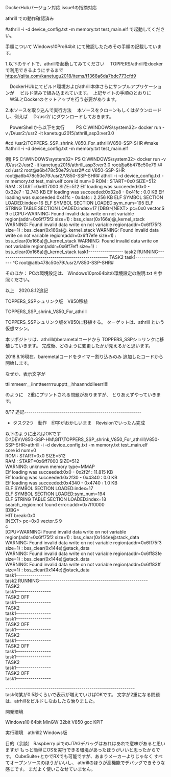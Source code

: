 DockerHubバージョン対応
issue1の指摘対応

athrill での動作確認済み

#athrill -i -d device_config.txt -m memory.txt test_main.elf
で起動してください。

手順について
Windows10Pro64bit にて確認したためその手順の記載しています。

1.以下のサイトで、athrillを起動してみてください
　TOPPERS/athrillをdockerで利用できるようにするまで
　https://qiita.com/kanetugu2018/items/f1368a6da7bdc773cfd9

　DockerHUbにてビルド環境およびathrill本体さらにサンプルアプリケーションが
　ビルド済みで組み込まれています。　上記サイトの手順のとおりに
　WSLとDockerのセットアップを行う必要があります。


2.本ソースを取り込んで実行方法
　本ソースをクローンもしくはダウンロードし、例えば
　D:/usr2/
  にダウンロードしておきます。

　PowerShellから以下を実行
　
　PS C:\WINDOWS\system32> docker run -v /D/usr2:/usr2 -it kanetugu2015/athrill_asp3:ver3.0
  
  #cd /usr2/TOPPERS_SSP_shrink_V850_For_athrill\V850-SSP-SHR
  #make
  #athrill -i -d device_config.txt -m memory.txt test_main.elf

例)
PS C:\WINDOWS\system32>
PS C:\WINDOWS\system32> docker run -v /D/usr2:/usr2 -it kanetugu2015/athrill_asp3:ver3.0
root@a6b478c50e79:/# cd /usr2
root@a6b478c50e79:/usr2# cd V850-SSP-SHR
root@a6b478c50e79:/usr2/V850-SSP-SHR# athrill -i -d device_config.txt -m memory.txt test_main.elf
core id num=0
ROM : START=0x0 SIZE=512
RAM : START=0x6ff7000 SIZE=512
Elf loading was succeeded:0x0 - 0x32e7 : 12.743 KB
Elf loading was succeeded:0x32e8 - 0x41fc : 0.0 KB
Elf loading was succeeded:0x41fc - 0x4afc : 2.256 KB
ELF SYMBOL SECTION LOADED:index=16
ELF SYMBOL SECTION LOADED:sym_num=195
ELF STRING TABLE SECTION LOADED:index=17
[DBG>[NEXT> pc=0x0 vector.S 9
c
[CPU>WARNING: Found invalid data write on not variable region(addr=0x6ff75f2 size=1) : bss_clear(0x166a)@_kernel_stack
WARNING: Found invalid data write on not variable region(addr=0x6ff75f3 size=1) : bss_clear(0x166a)@_kernel_stack
WARNING: Found invalid data write on not variable region(addr=0x6ff7efe size=1) : bss_clear(0x166a)@_kernel_stack
WARNING: Found invalid data write on not variable region(addr=0x6ff7eff size=1) : bss_clear(0x166a)@_kernel_stack
task1-----------------
task2 RUNNING-----------------------------------------------------
TASK2
task1-----------------
^C
root@a6b478c50e79:/usr2/V850-SSP-SHR#

そのほか：
PCの環境設定は、
Windows10pro64bitの環境設定の説明.txt 
を参照ください。

以上　2020.8.12追記



TOPPERS_SSPシュリンク版　V850移植

TOPPERS_SSP_shrink_V850_For_athrill


TOPPERS_SSPシュリンク版をV850に移植する。
ターゲットは、athrill という仮想マシン。

本リポジトリは、athrillのberametalコードから
TOPPERS_SSPシュリンクに移植していきます。
完成後、どのように変更したかが見えるかと思います。

2018.8.16現在、baremetalコードをタイマー割り込みのみ
追加したコードから開始します。

なぜか、表示文字が　

ttiimmeerr__iinntteerrrruupptt__hhaannddlleerr!!!!

のように　2重にプリントされる問題がありますが、
とりあえずやっていきます。

8/17 追記---------------------------------------------------------
* タスク2つ　動作　印字がおかしいまま　Revisionでいったん完成

以下のように出ればOKです　<br>
D:\DEV\V850-SSP-HM\GIT\TOPPERS_SSP_shrink_V850_For_athrill\V850-SSP-SHR>athrill -i -d device_config.txt -m memory.txt test_main.elf<br>
core id num=0<br>
ROM : START=0x0 SIZE=512<br>
RAM : START=0x6ff7000 SIZE=512<br>
WARNING: unknown memory type=MMAP<br>
Elf loading was succeeded:0x0 - 0x2f2f : 11.815 KB<br>
Elf loading was succeeded:0x2f30 - 0x4340 : 0.0 KB<br>
Elf loading was succeeded:0x4340 - 0x4740 : 1.0 KB<br>
ELF SYMBOL SECTION LOADED:index=17<br>
ELF SYMBOL SECTION LOADED:sym_num=194<br>
ELF STRING TABLE SECTION LOADED:index=18<br>
search_region:not found error:addr=0x7ff0000<br>
[DBG><br>
HIT break:0x0<br>
[NEXT> pc=0x0 vector.S 9<br>
c<br>
[CPU>WARNING: Found invalid data write on not variable region(addr=0x6ff75f2 size=1) : bss_clear(0x144e)@stack_data<br>
WARNING: Found invalid data write on not variable region(addr=0x6ff75f3 size=1) : bss_clear(0x144e)@stack_data<br>
WARNING: Found invalid data write on not variable region(addr=0x6ff83fe size=1) : bss_clear(0x144e)@stack_data<br>
WARNING: Found invalid data write on not variable region(addr=0x6ff83ff size=1) : bss_clear(0x144e)@stack_data<br>
task1-----------------<br>
task2 RUNNING-----------------------------------------------------<br>
TASK2<br>
task1-----------------<br>
TASK2 OFF<br>
task1-----------------<br>
TASK2<br>
task1-----------------<br>
task1-----------------<br>
TASK2 OFF<br>
task1-----------------<br>
TASK2<br>
task1-----------------<br>
TASK2 OFF<br>
task1-----------------<br>
task1-----------------<br>
TASK2<br>
task1-----------------<br>
TASK2 OFF<br>
task1-----------------<br>

---------------------------------------------------------------<br>
task何某が0.5秒くらいで表示が増えていけばOKです。
文字が2重になる問題は、atrhillをビルドしなおしたら治りました。



開発環境

Windows10 64bit
MinGW 32bit
V850 gcc KPIT

実行環境　athrill2  Windows版

目的（余談）
Raspberry piでのJTAGデバッグはあれはあれで意味があると思いますが
もっと簡単にOSを実行できる環境があったほうがいいと思ったからです。
CubeSuite+とかでRXでも可能ですが、あまりメーカーよりじゃなく
すべてオープンソースのほうがいいし、
athrillのほうが高機能でデバッグできそうな感じです。
まだよく使いこなせていません。　
